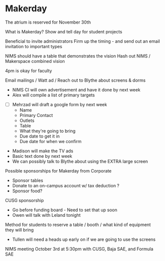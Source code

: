 # Makerday
The atrium is reserved for November 30th


What is Makerday?
Show and tell day for student projects


Beneficial to invite administrators
Firm up the timing - and send out an email invitation to important types


NIMS should have a table that demonstrates the vision
Hash out NIMS / Makerspace combined vision


4pm is okay for faculty


Email mailings / Watt ad / Reach out to Blythe about screens & dorms
- NIMS CI will own advertisement and have it done by next week
- Alex will compile a list of primary targets
-[ ] Mehrzad will draft a google form by next week
    - Name
    - Primary Contact
    - Outlets
    - Table
    - What they're going to bring
    - Due date to get it in
    - Due date for when we confirm
- Madison will make the TV ads
- Basic text done by next week
- We can possibly talk to Blythe about using the EXTRA large screen


Possible sponsorships for Makerday from Corporate
- Sponsor tables
- Donate to an on-campus account w/ tax deduction ?
- Sponsor food?


CUSG sponsorship
- Go before funding board - Need to set that up soon
- Owen will talk with Leland tonight


Method for students to reserve a table / booth / what kind of equipment they will bring
- Tullen will need a heads up early on if we are going to use the screens


NIMS meeting October 3rd at 5:30pm with CUSG, Baja SAE, and Formula SAE
